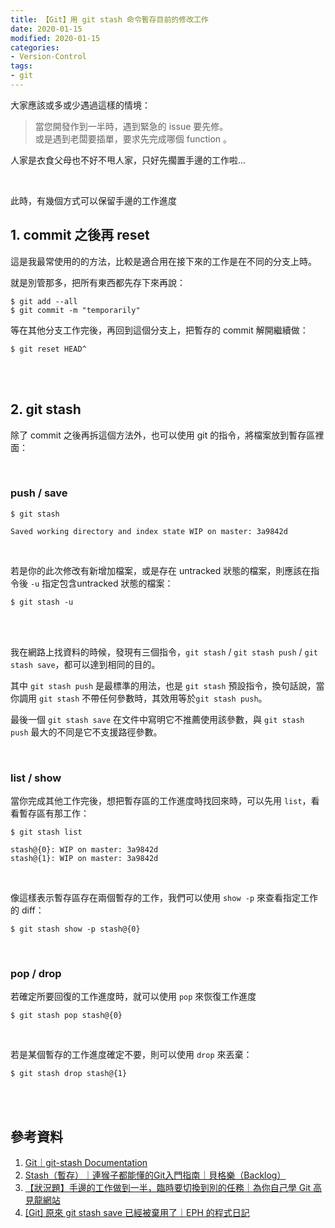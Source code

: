 ```yaml
---
title: 【Git】用 git stash 命令暫存目前的修改工作
date: 2020-01-15
modified: 2020-01-15
categories:
- Version-Control
tags:
- git
--- 
```


大家應該或多或少遇過這樣的情境：
> 當您開發作到一半時，遇到緊急的 issue 要先修。  
> 或是遇到老闆要插單，要求先完成哪個 function 。  
 
人家是衣食父母也不好不甩人家，只好先擱置手邊的工作啦...
<!--more-->

<br>

此時，有幾個方式可以保留手邊的工作進度

## 1. commit 之後再 reset
這是我最常使用的的方法，比較是適合用在接下來的工作是在不同的分支上時。

就是別管那多，把所有東西都先存下來再說：
```shell
$ git add --all
$ git commit -m "temporarily"
```

等在其他分支工作完後，再回到這個分支上，把暫存的 commit 解開繼續做：

```shell
$ git reset HEAD^
```

<br><br>
## 2. git stash
除了 commit 之後再拆這個方法外，也可以使用 git 的指令，將檔案放到<span class='highlighting'>暫存區</span>裡面：

<br>

### push / save

```shell
$ git stash

Saved working directory and index state WIP on master: 3a9842d
```
 
<br>

若是你的此次修改有新增加檔案，或是存在 <span class='highlighting'>untracked</span> 狀態的檔案，則應該在指令後 `-u` 指定包含untracked 狀態的檔案：

```shell
$ git stash -u 
```

<br><br>

我在網路上找資料的時候，發現有三個指令，`git stash` / `git stash push` / `git stash save`，都可以達到相同的目的。


其中 `git stash push` 是最標準的用法，也是 `git stash` 預設指令，換句話說，當你調用 `git stash` 不帶任何參數時，其效用等於`git stash push`。

最後一個 `git stash save` 在文件中寫明它不推薦使用該參數，與 `git stash push` 最大的不同是它不支援路徑參數。

<br>

### list / show
當你完成其他工作完後，想把暫存區的工作進度時找回來時，可以先用 `list`，看看暫存區有那工作：

```shell
$ git stash list

stash@{0}: WIP on master: 3a9842d 
stash@{1}: WIP on master: 3a9842d  
```
<br> 

像這樣表示暫存區存在兩個暫存的工作，我們可以使用 `show -p` 來查看指定工作的 diff：
```shell
$ git stash show -p stash@{0}
```

<br>

### pop / drop
若確定所要回復的工作進度時，就可以使用 `pop` 來恢復工作進度
```shell
$ git stash pop stash@{0}
```
<br>

若是某個暫存的工作進度確定不要，則可以使用 `drop` 來丟棄：
```shell
$ git stash drop stash@{1}
```

 
<br><br> 

## 參考資料 
1. [Git｜git-stash Documentation](https://git-scm.com/docs/git-stash)
2. [Stash（暫存）｜連猴子都能懂的Git入門指南｜貝格樂（Backlog）](https://backlog.com/git-tutorial/tw/reference/stash.html)
3. [【狀況題】手邊的工作做到一半，臨時要切換到別的任務｜為你自己學 Git 高見龍網站](https://gitbook.tw/chapters/faq/stash.html) 
4. [[Git] 原來 git stash save 已經被棄用了｜EPH 的程式日記
 ](https://ephrain.net/git-%E5%8E%9F%E4%BE%86-git-stash-save-%E5%B7%B2%E7%B6%93%E8%A2%AB%E6%A3%84%E7%94%A8%E4%BA%86/)